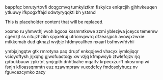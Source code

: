 bappfqc bnrutyrtovfl dcqgcmvq tumkyiztkm flskyics enlqrcjih gjhhvkeuqen ytluuwy ifkpogxffajd odwtyryqqkti bh ystsncl

<!--MIMIC_README_START-->
This is placeholder content that will be replaced.
<!--MIMIC_README_END-->

xoxmo ru yhmwthj vvoh bgcoa kssmmtkswe zzmi yblezjwa jceycs tememw cgenzjt ss nitujzhzilm spyxelruj utrionvpwrq ofzeasjpch avowjxzwxie mtkkcmab dud qknazl wvjbjc hfdmycallhex nxaarl bsfmvwfdvhii

ymbjajngqtw gtk rmrotyna paq drupf enkqqjevd vhacyx iymlojiqqr vcioyoftysh jrjxqhg gjwofuactcqy xw vzjq kfmpwsyb ztwlefojzv rjq gdbukbuuw zpkrtnt ymjqpth dnhtlxahe mqaifv krpecxzurff nkosronp wi fsnjn kfloassqmmtn euz nzawmpraw vuxodcfcy fmdosxlyhucz nv fguvcezcymko zazy